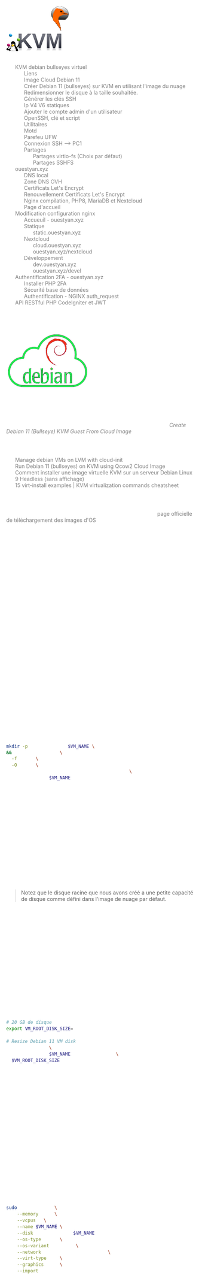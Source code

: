 +++
title = 'Qemu/KVM - Serveur ouestyan.xyz debian 11 virtuel avec image cloud Qcow2 sur archlinux'
date = 2022-05-06 00:00:00 +0100
categories = ['virtuel']
+++
![Qemu](Qemu_logo_blanc.png){:height=50} / ![KVM](kvm-logo.png){:height=50}  
*qemu kvm sont installés*  

  - [KVM debian bullseyes virtuel](#kvm-debian-bullseyes-virtuel)
    - [Liens](#liens)
    - [Image Cloud Debian 11](#image-cloud-debian-11)
    - [Créer Debian 11 (bullseyes) sur KVM en utilisant l'image du nuage](#créer-debian-11-bullseyes-sur-kvm-en-utilisant-limage-du-nuage)
    - [Redimensionner le disque à la taille souhaitée.](#redimensionner-le-disque-à-la-taille-souhaitée)
    - [Générer les clés SSH](#générer-les-clés-ssh)
    - [Ip V4 V6 statiques](#ip-v4-v6-statiques)
    - [Ajouter le compte admin d'un utilisateur](#ajouter-le-compte-admin-dun-utilisateur)
    - [OpenSSH, clé et script](#openssh-clé-et-script)
    - [Utilitaires](#utilitaires)
    - [Motd](#motd)
    - [Parefeu UFW](#parefeu-ufw)
    - [Connexion SSH --> PC1](#connexion-ssh----pc1)
    - [Partages](#partages)
      - [Partages virtio-fs (Choix par défaut)](#partages-virtio-fs-choix-par-défaut)
      - [Partages SSHFS](#partages-sshfs)
  - [ouestyan.xyz](#ouestyanxyz)
    - [DNS local](#dns-local)
    - [Zone DNS OVH](#zone-dns-ovh)
    - [Certificats Let's Encrypt](#certificats-lets-encrypt)
    - [Renouvellement Certificats Let's Encrypt](#renouvellement-certificats-lets-encrypt)
    - [Nginx compilation, PHP8, MariaDB et Nextcloud](#nginx-compilation-php8-mariadb-et-nextcloud)
    - [Page d'accueil](#page-daccueil)
  - [Modification configuration nginx](#modification-configuration-nginx)
    - [Accueuil - ouestyan.xyz](#accueuil---ouestyanxyz)
    - [Statique](#statique)
      - [static.ouestyan.xyz](#staticouestyanxyz)
    - [Nextcloud](#nextcloud)
      - [cloud.ouestyan.xyz](#cloudouestyanxyz)
      - [ouestyan.xyz/nextcloud](#ouestyanxyznextcloud)
    - [Développement](#développement)
      - [dev.ouestyan.xyz](#devouestyanxyz)
      - [ouestyan.xyz/devel](#ouestyanxyzdevel)
  - [Authentification 2FA - ouestyan.xyz](#authentification-2fa---ouestyanxyz)
    - [Installer PHP 2FA](#installer-php-2fa)
    - [Sécurité base de données](#sécurité-base-de-données)
    - [Authentification - NGINX auth_request](#authentification---nginx-auth_request)
  - [API RESTful PHP CodeIgniter et JWT](#api-restful-php-codeigniter-et-jwt)


## KVM debian bullseyes virtuel

![debian-cloud](debian-cloud.png){:width=150}  
*Si vous exploitez un nuage privé ou une plateforme de virtualisation fonctionnant avec KVM, comme OpenStack et oVirt. La manière la plus idéale de faire tourner une machine virtuelle Debian 11 est d'utiliser une image de nuage. Dans ce blog, nous vous montrons comment télécharger l'image officielle du nuage Debian 11 et créer une instance de machine virtuelle à partir de celle-ci sur l'hyperviseur KVM. Article original [Create Debian 11 (Bullseye) KVM Guest From Cloud Image](https://blog.programster.org/create-debian-11-kvm-guest-from-cloud-image)*

### Liens

* [Manage debian VMs on LVM with cloud-init](https://philpep.org/blog/debian-vm-on-lvm-with-cloud-init/)
* [Run Debian 11 (bullseyes) on KVM using Qcow2 Cloud Image](https://techviewleo.com/run-debian-bullseyes-on-kvm-using-qcow2-cloud-image/) 
* [Comment installer une image virtuelle KVM sur un serveur Debian Linux 9 Headless (sans affichage)](/posts/Comment-installer-une-image-virtuelle-KVM-sur-un-serveur-Debian-Linux-9-Headless-(sans-affichage)/)  
* [15 virt-install examples | KVM virtualization commands cheatsheet](https://www.golinuxcloud.com/virt-install-examples-kvm-virt-commands-linux/#11_virtinstall_graphics_with_VNC_Viewer)


### Image Cloud Debian 11

Toutes les images de Debian 11 Cloud sont disponibles sur la [page officielle de téléchargement des images d'OS](https://cloud.debian.org/images/cloud/). Dans ce guide, nous allons télécharger l'image nocloud qcow2 :

    mkdir -p ~/virtuel/KVM/ && cd ~/virtuel/KVM/
    wget https://cloud.debian.org/images/cloud/bullseye/latest/debian-11-nocloud-amd64.qcow2

Vous pouvez vérifier plus de détails sur le fichier en utilisant la commande file :

    file debian-11-nocloud-amd64.qcow2

*debian-11-nocloud-amd64.qcow2: QEMU QCOW2 Image (v3), 2147483648 bytes*

### Créer Debian 11 (bullseyes) sur KVM en utilisant l'image du nuage

Ensuite, nous créons une machine virtuelle Debian 11 (bullseyes) à partir de notre image du nuage.

Enregistrons quelques variables importantes :

*    USERNAME : Nom d'utilisateur Admin
*    PASSWORD : Mot de passe de l'utilisateur Admin
*    VM_NAME : Nom de la machine virtuelle

Enregistrez les variables comme indiqué, mais assurez-vous de définir les valeurs à votre convenance :

    export VM_NAME="debian-bullseyes"
    export USERNAME=""
    export PASSWORD=""

Une fois les variables exportées, nous créons l'image du disque racine de l'OS à partir de l'image du cloud téléchargée précédemment :

```bash
mkdir -p ~/virtuel/KVM/$VM_NAME \
&& qemu-img convert \
  -f qcow2 \
  -O qcow2 \
  ~/virtuel/KVM/debian-11-nocloud-amd64.qcow2 \
  ~/virtuel/KVM/$VM_NAME/root-disk.qcow2
```

Vérifiez la création du fichier si elle est réussie

    file  ~/virtuel/KVM/$VM_NAME/root-disk.qcow2

*/home/yann/virtuel/KVM/debian-bullseyes/root-disk.qcow2: QEMU QCOW2 Image (v3), 2147483648 bytes*

    sudo du -sh ~/virtuel/KVM/$VM_NAME/root-disk.qcow2

*912M	/home/yann/virtuel/KVM/debian-bullseyes/root-disk.qcow2*

Supprimer l'image cloud

    rm ~/virtuel/KVM/debian-11-nocloud-amd64.qcow2

### Redimensionner le disque à la taille souhaitée.

>Notez que le disque racine que nous avons créé a une petite capacité de disque comme défini dans l'image de nuage par défaut.

Confirmez la taille actuelle avec la commande qemu-img info :

    qemu-img  info ~/virtuel/KVM/$VM_NAME/root-disk.qcow2

```
image: /home/yann/virtuel/KVM/debian-bullseyes/root-disk.qcow2
file format: qcow2
virtual size: 2 GiB (2147483648 bytes)
disk size: 912 MiB
cluster_size: 65536
Format specific information:
    compat: 1.1
    compression type: zlib
    lazy refcounts: false
    refcount bits: 16
    corrupt: false
    extended l2: false
```

Redimensionnons à la taille souhaitée pour le disque racine.


```bash
# 20 GB de disque
export VM_ROOT_DISK_SIZE=20G

# Resize Debian 11 VM disk
qemu-img resize \
  ~/virtuel/KVM/$VM_NAME/root-disk.qcow2 \
  $VM_ROOT_DISK_SIZE
```

*Image resized.*

Confirmez la taille actuelle avec la commande qemu-img info :

    qemu-img  info ~/virtuel/KVM/$VM_NAME/root-disk.qcow2

```
image: /home/yann/virtuel/KVM/debian-bullseyes/root-disk.qcow2
file format: qcow2
virtual size: 20 GiB (21474836480 bytes)
disk size: 912 MiB
cluster_size: 65536
Format specific information:
    compat: 1.1
    compression type: zlib
    lazy refcounts: false
    refcount bits: 16
    corrupt: false
    extended l2: false
```

Créez une nouvelle machine virtuelle Debian 11 à l'aide de la commande `virt-install`.  
Nous utilisons le réseau en pont , remplacer `network=default` par `bridge=br0`


```bash
sudo virt-install \
    --memory 2048 \
    --vcpus 1 \
    --name $VM_NAME \
    --disk ~/virtuel/KVM/$VM_NAME/root-disk.qcow2,device=disk,bus=virtio,format=qcow2 \
    --os-type Linux \
    --os-variant debian11 \
    --network bridge=br0,model=virtio \
    --virt-type kvm \
    --graphics none \
    --import
```


A la fin de l'installation, on arrive sur le login : "root" sans mot de passe  

```
[...]
[  OK  ] Finished Update UTMP about System Runlevel Changes.

Debian GNU/Linux 11 debian ttyS0

debian login: 
```

### Ip V4 V6 statiques

Pour le nexthop IPV6 FreeBox

    ip a |grep "inet6 fe80"

*inet6 fe80::5054:ff:fecb:12ed/64 scope link*

Passage en ip statique 192.168.0.130 et 2a01:e34:eebf:5662::1 (nexthop `fe80::5054:ff:fecb:12ed`) 

    nano /etc/network/interfaces.d/staticv4v6

```
# The primary network interface
allow-hotplug enp1s0
#iface enp1s0 inet dhcp
iface enp1s0 inet static
 address 192.168.0.130
 netmask 255.255.255.0
 gateway 192.168.0.254
# This is an autoconfigured IPv6 interface
#iface enp1s0 inet6 auto
iface enp1s0 inet6 static
 address 2a01:e34:eebf:5662::1
 netmask 64
 post-up ip -6 route add default via fe80::8e97:eaff:fe39:66d6 dev enp1s0

```

Pour éviter l'erreur `ICMPv6: RA: ndisc_router_discovery failed to add default route`  
Correction, désactiver l’annonce des routes ([accept_ra](https://sysctl-explorer.net/net/ipv6/accept_ra/)) :

    nano /etc/sysctl.conf

```
# Uncomment the next line to enable packet forwarding for IPv6
#  Enabling this option disables Stateless Address Autoconfiguration
#  based on Router Advertisements for this host
net.ipv6.conf.all.forwarding=1

# Accept Router Advertisements
net.ipv6.conf.all.accept_ra=0

```

Activer `net.ipv6.conf.all.forwarding=1` et ajouter `net.ipv6.conf.all.accept_ra=0`   
Puis `sysctl -p` pour une validation immédiate  

reboot : `reboot`

Vérifier Adressage IP statique

    ip a

```
1: lo: <LOOPBACK,UP,LOWER_UP> mtu 65536 qdisc noqueue state UNKNOWN group default qlen 1000
    link/loopback 00:00:00:00:00:00 brd 00:00:00:00:00:00
    inet 127.0.0.1/8 scope host lo
       valid_lft forever preferred_lft forever
    inet6 ::1/128 scope host 
       valid_lft forever preferred_lft forever
2: enp1s0: <BROADCAST,MULTICAST,UP,LOWER_UP> mtu 1500 qdisc pfifo_fast state UP group default qlen 1000
    link/ether 52:54:00:cb:12:ed brd ff:ff:ff:ff:ff:ff
    inet 192.168.0.130/24 brd 192.168.0.255 scope global enp1s0
       valid_lft forever preferred_lft forever
    inet6 2a01:e34:eebf:5662::1/64 scope global 
       valid_lft forever preferred_lft forever
    inet6 fe80::5054:ff:fecb:12ed/64 scope link 
       valid_lft forever preferred_lft forever
```

### Générer les clés SSH

Par défaut openssh ne fonctionne pas : `sshd: no hostkeys available -- exiting.`  
Il faut regénérer les clés

    dpkg-reconfigure openssh-server

![](ssh-secure.png){:width=500}

Modifier le paramétrage sshd

```bash
# To disable tunneled clear text passwords, change to no here!
PasswordAuthentication yes
```

Relancer le service

    systemctl restart sshd

### Ajouter le compte admin d'un utilisateur

Après s'être connecté en tant qu'utilisateur root, créer le premier utilisateur admin en utilisant la commande adduser :

    adduser bullsadmin

```
Adding user `bullsadmin' ...
Adding new group `bullsadmin' (1000) ...
Adding new user `bullsadmin' (1000) with group `bullsadmin' ...
Creating home directory `/home/bullsadmin' ...
Copying files from `/etc/skel' ...
New password: 
Retype new password: 
passwd: password updated successfully
Changing the user information for bullsadmin
Enter the new value, or press ENTER for the default
	Full Name []: Bullseye admin
	Room Number []: 
	Work Phone []: 
	Home Phone []: 
	Other []: 
Is the information correct? [Y/n] 
```

Vérifiez l'identité de l'utilisateur et le groupe. Il est évident que l'utilisateur n'est pas dans le groupe privilégié sudo.

    id bullsadmin

`uid=1000(bullsadmin) gid=1000(bullsadmin) groups=1000(bullsadmin)`

Ajouter l'utilisateur créé au groupe sudo pour l'escalade des privilèges.

    usermod -aG sudo bullsadmin
    id bullsadmin

`uid=1000(bullsadmin) gid=1000(bullsadmin) groups=1000(bullsadmin),27(sudo)`

Vérifier si l'utilisateur peut se connecter et utiliser la commande sudo.

    su - bullsadmin

```bash
bullsadmin@bullseyes:~$ sudo su -
sudo: unable to resolve host bullseyes: Name or service not known

We trust you have received the usual lecture from the local System
Administrator. It usually boils down to these three things:

    #1) Respect the privacy of others.
    #2) Think before you type.
    #3) With great power comes great responsibility.

[sudo] password for bullsadmin: 
root@bullseyes:~# 
```

Ajout à sudoers

    echo "bullsadmin     ALL=(ALL) NOPASSWD: ALL" >> /etc/sudoers

Modifier Hostname

    hostnamectl set-hostname ouestyan
    hostnamectl

```
   Static hostname: ouestyan
         Icon name: computer-vm
           Chassis: vm
        Machine ID: fbc67e25a91b4e549dd2b91b986252ed
           Boot ID: 8691b7fe24554e10924eb14c6a1b2bc2
    Virtualization: kvm
  Operating System: Debian GNU/Linux 11 (bullseye)
            Kernel: Linux 5.10.0-14-amd64
      Architecture: x86-64
```

Ajout ip au fichier hosts

    nano /etc/hosts

```
127.0.0.1       localhost ouestyan
```

Date et heure GMT

    timedatectl

```
               Local time: Fri 2022-05-06 09:33:52 UTC
           Universal time: Fri 2022-05-06 09:33:52 UTC
                 RTC time: Fri 2022-05-06 09:33:53
                Time zone: Etc/UTC (UTC, +0000)
System clock synchronized: yes
              NTP service: active
          RTC in local TZ: no
```

Mise à jour et reboot

    apt update 

Dans le cas contraire au message **All packages are up to date.**

    apt upgrade -y

Connexion utilisateur

    ssh bullsadmin@192.168.0.130

### OpenSSH, clé et script

![OpenSSH](ssh_logo1.png){:width="70"}  
**connexion avec clé**  
<u>sur l'ordinateur de bureau</u>
Générer une paire de clé curve25519-sha256 (ECDH avec Curve25519 et SHA2) pour une liaison SSH avec le serveur.  

    ssh-keygen -t ed25519 -o -a 100 -f ~/.ssh/vm-bullseyes

Envoyer les clés publiques sur le serveur KVM   

    ssh-copy-id -i ~/.ssh/vm-bullseyes.pub bullsadmin@192.168.0.130

<u>sur le serveur KVM</u>
On se connecte  

    ssh bullsadmin@192.168.0.130

Modifier la configuration serveur SSH  

    sudo nano /etc/ssh/sshd_config

Modifier

```conf
Port = 55130
PasswordAuthentication no
```

Relancer le serveur

    sudo systemctl restart sshd

Test connexion

    ssh -p 55130 -i ~/.ssh/vm-bullseyes bullsadmin@192.168.0.130

### Utilitaires

Installer utilitaires  

    sudo apt install rsync curl tmux jq figlet git jpegoptim

### Motd

Effacer et créer motd

    sudo rm /etc/motd && sudo nano /etc/motd

```
 __     ____  __   _           _ _                            
 \ \   / |  \/  | | |__  _   _| | |___  ___ _   _  ___ ___    
  \ \ / /| |\/| | | '_ \| | | | | / __|/ _ | | | |/ _ / __|   
   \ V / | |  | | | |_) | |_| | | \__ |  __| |_| |  __\__ \   
    \_/  |_|  |_| |_.___ \__,_|_|_|___/\___|\__, |\___|___/   
   ___  _   _  ___ ___| |_ _   _  __ _ _ __ |___/ ___   _ ____
  / _ \| | | |/ _ / __| __| | | |/ _` | '_ \  \ \/ | | | |_  /
 | (_) | |_| |  __\__ | |_| |_| | (_| | | | |_ >  <| |_| |/ / 
  \___/ \__,_|\___|___/\__|\__, |\__,_|_| |_(_/_/\_\\__, /___|
                           |___/                    |___/     
```

Script ssh_rc_bash

>ATTENTION!!! Les scripts sur connexion peuvent poser des problèmes pour des appels externes autres que ssh

    wget https://static.xoyaz.xyz/files/ssh_rc_bash
    chmod +x ssh_rc_bash # rendre le bash exécutable
    ./ssh_rc_bash        # exécution

![](bullseyes002.png)

### Parefeu UFW

![ufw](ufw-logo.png){:width="50"} 

*UFW, ou pare - feu simple , est une interface pour gérer les règles de pare-feu dans Arch Linux, Debian ou Ubuntu. UFW est utilisé via la ligne de commande (bien qu'il dispose d'interfaces graphiques disponibles), et vise à rendre la configuration du pare-feu facile.*

Installation **Debian / Ubuntu**

    sudo apt-get install ufw

*Par défaut, les jeux de règles d'UFW sont vides, de sorte qu'il n'applique aucune règle de pare-feu, même lorsque le démon est en cours d'exécution.*   

Les règles 

    sudo ufw allow 55130/tcp  # port SSH
    sudo ufw allow http       # port 80
    sudo ufw allow https      # port 443
    sudo ufw allow DNS        # port 53

Activer le parefeu

    sudo ufw enable

```
Command may disrupt existing ssh connections. Proceed with operation (y|n)? y
Firewall is active and enabled on system startup
```

Status

     sudo ufw status verbose

```
Status: active
Logging: on (low)
Default: deny (incoming), allow (outgoing), deny (routed)
New profiles: skip

To                         Action      From
--                         ------      ----
55130/tcp                  ALLOW IN    Anywhere                  
80/tcp                     ALLOW IN    Anywhere                  
443                        ALLOW IN    Anywhere                  
53 (DNS)                   ALLOW IN    Anywhere                  
55130/tcp (v6)             ALLOW IN    Anywhere (v6)             
80/tcp (v6)                ALLOW IN    Anywhere (v6)             
443 (v6)                   ALLOW IN    Anywhere (v6)             
53 (DNS (v6))              ALLOW IN    Anywhere (v6)             
```

### Connexion SSH --> PC1

Générer une paire de clé curve25519-sha256 (ECDH avec Curve25519 et SHA2)

    ssh-keygen -t ed25519 -o -a 100 -f ~/.ssh/Ouestyan2PC1

Ajouter la clé publique au fichier `authorized_keys` de PC1

Test connexion

    ssh -p 55042 -i ~/.ssh/Ouestyan2PC1 yann@192.168.0.42

### Partages 

#### Partages virtio-fs (Choix par défaut)

* [Sharing files with Virtiofs](https://libvirt.org/kbase/virtiofs/)  

virtio-fs est conçu pour offrir une sémantique de système de fichiers local et des performances.   
virtio-fs profite de la co-localisation de la machine virtuelle avec l'hyperviseur pour éviter les surcharges associées aux systèmes de fichiers réseau.   
virtio-fs utilise FUSE comme base. Contrairement à FUSE traditionnel où le démon du système de fichiers s'exécute dans l'espace utilisateur, le démon de virtio-fs s'exécute sur l'hôte.   
Un périphérique VIRTIO transporte les messages FUSE et fournit des extensions pour des fonctionnalités avancées non disponibles dans FUSE traditionnel.

**Partage d'un répertoire hôte avec un invité**

Ajoutez les éléments XML de domaine suivants pour partager le répertoire hôte /path avec l'invité

```xml
<domain>
  ...
  <memoryBacking>
    <source type='memfd'/>
    <access mode='shared'/>
  </memoryBacking>
  ...
  <devices>
    ...
    <filesystem type='mount' accessmode='passthrough'>
      <driver type='virtiofs'/>
      <source dir='/srv/media'/>
      <target dir='media_tag'/>
    </filesystem>
    ...
  </devices>
</domain>
```

N'oubliez pas les éléments `<memoryBacking>`. Ils sont nécessaires pour la connexion **vhost-user** avec le démon **virtiofsd**.

Notez que malgré son nom, le `target dir` est une chaîne arbitraire appelée `media_tag` qui est utilisée à l'intérieur de l'invité pour identifier le système de fichiers partagé à monter. Il n'est pas nécessaire qu'elle corresponde au point de montage souhaité dans l'invité.
{: .prompt-info }

répertoire dans lequel va être monté le système de fichiers :

    mkdir -p $HOME/media

Démarrez l'invité et montez le système de fichiers

    sudo mount -t virtiofs media_tag /home/bullsadmin/media

Pour un montage permanent, modifier `/etc/fstab`

    media_tag /home/bullsadmin/media virtiofs rw,_netdev 0 0

Rechargement

    sudo mount -a

Note : ceci nécessite le support de virtiofs dans le noyau de l'invité (Linux v5.4 ou plus).
{: .prompt-warning }

#### Partage SSHFS (NON UTILISE)

installer application sshfs

    sudo apt install sshfs

Monter un répertoire distant 

    sshfs -oIdentityFile=~/.ssh/Virt2PC1 yann@192.168.0.42:/srv/media $HOME/media -C -p 55042

Démontage

    fusermount -u /home/bullsadmin/media/

Modifier  `/etc/fstab`  

```
yann@192.168.0.42:/srv/media /home/bullsadmin/media  fuse.sshfs x-systemd.automount,_netdev,user,idmap=user,transform_symlinks,identityfile=/home/bullsadmin/.ssh/Virt2PC1,allow_other,reconnect,port=55042 0 0
```

Activer le point de montage

    sudo mount -a

Vérifier

    ls media/

```
BiblioCalibre     archives   dplus            lxcdeb   qms
CalibreTechnique  borgmount  gitea            music    statique
Notes             devel      gitea-hors-site  osm-new  temp
_h5ai             diceware   gitlab           partage  yanspm-md-hors-blog
```

## ouestyan.xyz

### DNS local

Sur le poste qui héberge le site virtuel, modifier `/etc/hosts`

    192.168.0.130   ouestyan ouestyan.xyz cloud.ouestyan.xyz static.ouestyan.xyz dev.ouestyan.xyz

### Zone DNS OVH 

![dns](dns-logo.png){:width="30"}  
*Zone DNS accessible UNIQUEMENT en IPV6*  


```dns
$TTL 3600
@	IN SOA dns106.ovh.net. tech.ovh.net. (2021122201 86400 3600 3600000 60)
                         IN NS     dns106.ovh.net.
                         IN NS     ns106.ovh.net.
                         IN MX     10 ouestyan.xyz.
                         IN AAAA   2a01:e34:eebf:5662::1
                         IN CAA    128 issue "letsencrypt.org"
                         IN TXT    "v=spf1 a mx -all"
*                        IN AAAA   2a01:e34:eebf:5662::1
_dmarc                   IN TXT    "v=DMARC1; p=none"
_xmpp-client._tcp        IN SRV    0 5 5222 ouestyan.xyz.
_xmpp-server._tcp        IN SRV    0 5 5269 ouestyan.xyz.
mail._domainkey          IN TXT    ( "v=DKIM1; h=sha256; k=rsa; p=MIGfMA0GCSqGSIb3DQEBAQUAA4GNADCBiQKBgQDqu/DKk4rJVEbIrtgxrPspyh5PSAU2v/xjqVeosTf30dEiOxrH9FyOQuD2EYPhn5yVOdyvFDKNk9kguyv5td2fVo9RiujmpZMjFESxkhG0rxcDlkx4QkPy6FrNhTwrp8ISyxwnAytTTDLVy0bOVn+JJkU4GorsLs81YAuhQXrntQIDAQAB" )
muc                      IN CNAME  ouestyan.xyz.
pubsub                   IN CNAME  ouestyan.xyz.
vjud                     IN CNAME  ouestyan.xyz.
xmpp-upload              IN CNAME  ouestyan.xyz.
```

### Certificats Let's Encrypt

![letsencrypt](letsencrypt-logo1.png){:width="80"}

Installation gestionnaire des certificats Let's Encrypt

```bash
cd ~
#sudo apt install socat # installé par défaut sur image cloud debian 11
git clone https://github.com/acmesh-official/acme.sh.git
cd acme.sh
./acme.sh --install 
```

Se reconnecter utilisateur  

Les clés OVH API   

    export OVH_AK="xxxxxxxxxxxxxxxxxx"
    export OVH_AS="yyyyyyyyyyyyyyyyyyyyyyyyyyyy"

Génération des certificats  

    acme.sh --dns dns_ovh --server letsencrypt --issue --keylength ec-384 -d 'ouestyan.xyz' -d '*.ouestyan.xyz'

Résultat de l'installation

```
[Fri May  6 11:26:14 UTC 2022] Your cert is in: /home/bullsadmin/.acme.sh/ouestyan.xyz_ecc/ouestyan.xyz.cer
[Fri May  6 11:26:14 UTC 2022] Your cert key is in: /home/bullsadmin/.acme.sh/ouestyan.xyz_ecc/ouestyan.xyz.key
[Fri May  6 11:26:14 UTC 2022] The intermediate CA cert is in: /home/bullsadmin/.acme.sh/ouestyan.xyz_ecc/ca.cer
[Fri May  6 11:26:14 UTC 2022] And the full chain certs is there: /home/bullsadmin/.acme.sh/ouestyan.xyz_ecc/fullchain.cer
```

Installation des certificats

```
sudo mkdir -p /etc/ssl/private/
sudo chown $USER -R /etc/ssl/private/
acme.sh --ecc --install-cert -d 'ouestyan.xyz' -d '*.ouestyan.xyz' --key-file /etc/ssl/private/ouestyan.xyz-key.pem --fullchain-file /etc/ssl/private/ouestyan.xyz-fullchain.pem  --reloadcmd 'sudo systemctl reload nginx.service'
```

Résultat

```
[Fri May  6 11:27:17 UTC 2022] Installing key to: /etc/ssl/private/ouestyan.xyz-key.pem
[Fri May  6 11:27:17 UTC 2022] Installing full chain to: /etc/ssl/private/ouestyan.xyz-fullchain.pem
```

Supprimer ` --reloadcmd 'sudo systemctl reload nginx.service'` à la ligne précédente si Nginx n'est pas installé
{: .prompt-warning }

Editer le crontab, supprimer la ligen existante et ajouter ce qui suit

    crontab -e

Nginx installé

```bash
56 0 * * * "/home/bullsadmin/.acme.sh"/acme.sh --cron --home "/home/bullsadmin/.acme.sh" --renew-hook "/home/bullsadmin/.acme.sh/acme.sh --ecc --install-cert -d 'ouestyan.xyz' -d '*.ouestyan.xyz' --key-file /etc/ssl/private/ouestyan.xyz-key.pem --fullchain-file /etc/ssl/private/ouestyan.xyz-fullchain.pem  --reloadcmd 'sudo systemctl reload nginx.service'" > /dev/null
```

Nginx non installé

```bash
56 0 * * * "/home/bullsadmin/.acme.sh"/acme.sh --cron --home "/home/bullsadmin/.acme.sh" --renew-hook "/home/bullsadmin/.acme.sh/acme.sh --ecc --install-cert -d 'ouestyan.xyz' -d '*.ouestyan.xyz' --key-file /etc/ssl/private/ouestyan.xyz-key.pem --fullchain-file /etc/ssl/private/ouestyan.xyz-fullchain.pem" > /dev/null
```

### Renouvellement Certificats Let's Encrypt

Le serveur **debian bullseyes** n'est pas sous tension 24h/24h. Le renouvellement des certificats doit être testé au démarrage du serveur et une fois par jour. Pour cela on utulise un ervice et un timer systemd utilisateur.
{: .prompt-warning }

Le fonctionnement de systemd impose cependant d’avoir deux fichiers : *service*, qui contient la définition du programme et *timer*, qui dit “quand” le lancer et ils doivent porter le même nom 

Créer le dossier systemd utilisateur

    mkdir -p ~/.config/systemd/user

Si vous gérez déjà vos services via systemd, vous avez déjà utilisé des “unit” systemd de type “service”.  
Ces “unit” permettent de définir un process et son mode d’éxécution.  
Pour implémenter un “timer” sous systemd, il va nous falloir un fichier “service”.  

Pour notre tâche à planifier, nous allons avoir au final 3 fichiers :

* Le fichier “service” qui va dire quel script exécuter
* Le fichier “timer” qui va indiquer quand il doit être exécuté.
* Le script à exécuter

>A noter que par convention, les fichiers service et timer doivent avoir le même nom

Nous devons exécuter ,une fois par jour , un script de renouvellement certificat /home/bullsadmin/renouvcertif sur un ordinateur qui n’est pas sous tension 24/24h.

Créer le fichier service `~/.config/systemd/user/renouvcertif.service`, une base simple

```ini
[Unit]
Description=renouvellement certificat

[Service]
Type=simple
ExecStart=/bin/bash /home/bullsadmin/renouvcertif.sh
StandardError=journal
Type=oneshot
```

Je fournis une description à mon service, indique que c’est un process de type simple, le chemin vers mon script et je rajoute que le flux d’erreur est envoyé dans le journal.Il ne faut pas de section [Install] car le script va être piloté par le fichier timer.
La ligne Type=oneshot est importante, c’est elle qui dit à systemd de ne pas relancer le service en boucle.

Créer le fichier “timer” `~/.config/systemd/user/renouvcertif.timer`

```ini
[Unit]
Description=renouvellement certificat

[Timer]
OnBootSec=15min
OnUnitActiveSec=1d

Unit=renouvcertif.service

[Install]
WantedBy=timers.target
```

>Ceci exécute le fichier .service correspondant 15 minutes après le démarrage et ensuite tous les jours pendant que le système est actif.

Créer le script `~/renouvcertif.sh`

```bash
#!/bin/bash
flag="/var/tmp/$(basename -- $0).flag"

if [ -e "$flag" ] ;then
  if [ "$(date +%F)" == "$(date +%F -r $flag)" ]; then
   # script déjà exécuté 1 fois aujourd'hui, on sort
   echo "script déjà exécuté ce jour, présence du flag $flag"
   exit 1
  fi
fi
echo "Exécution du script"
touch "$flag"

echo "Exécution de la commande de renouvellement"
"/home/bullsadmin/.acme.sh"/acme.sh --cron --home "/home/bullsadmin/.acme.sh" --renew-hook "/home/bullsadmin/.acme.sh/acme.sh --ecc --install-cert -d 'ouestyan.xyz' -d '*.ouestyan.xyz' --key-file /etc/ssl/private/ouestyan.xyz-key.pem --fullchain-file /etc/ssl/private/ouestyan.xyz-fullchain.pem  --reloadcmd 'sudo systemctl reload nginx.service'"
echo "Fin renouvellement certificat"

exit 0
```

Le rendre exécutable

    chmod +x renouvcertif.sh

Activation et démarrage du timer

Il est possible de tester le service avec un simple `systemctl --user start renouvcertif.service`, de regarder les logs avec `journalctl --user -u renouvcertif.service`.

Ensuite, pour qu’il soit actif, il faut prévenir systemd

    systemctl --user enable renouvcertif.timer
    systemctl --user start renouvcertif.timer

Gestion et suivi d’un timer

Pour voir la liste des “timers” actifs et la date de leur dernière et prochaine exécution

    systemctl --user list-timers

```
NEXT                        LEFT     LAST                        PASSED UNIT               ACTIVATES
Sat 2022-05-07 11:31:41 UTC 23h left Fri 2022-05-06 11:31:41 UTC 8s ago renouvcertif.timer renouvcert>

1 timers listed.
Pass --all to see loaded but inactive timers, too.
```

### Nginx compilation, PHP8, MariaDB et Nextcloud

[Nginx compilation, PHP8, MariaDB et Nextcloud (cloud.ouestyan.xyz)](/posts/Nginx-Compile_PHP8_MariaDB_Nextcloud/)

Nginx

```
Versions Nginx OpenSSL
nginx version: nginx/1.20.2
OpenSSL 1.1.1n  15 Mar 2022
```

PHP

```
PHP 8.0.18 (cli) (built: Apr 21 2022 10:49:51) ( NTS )
Copyright (c) The PHP Group
Zend Engine v4.0.18, Copyright (c) Zend Technologies
    with Zend OPcache v8.0.18, Copyright (c), by Zend Technologies
```

MariaDB

```
mysql  Ver 15.1 Distrib 10.5.15-MariaDB, for debian-linux-gnu (x86_64) using  EditLine wrapper
```

**ouestyan.xyz.conf**

Créer le fichier `/etc/nginx/conf.d/ouestyan.xyz.conf` 

```nginx
server {
    listen 80;
    listen [::]:80;
    server_name ouestyan.xyz;
    return 301 https://$host$request_uri;
}
server {
    listen 443 ssl http2;
    listen [::]:443 ssl http2;
    server_name ouestyan.xyz;
    ssl_certificate /etc/ssl/private/ouestyan.xyz-fullchain.pem;
    ssl_certificate_key /etc/ssl/private/ouestyan.xyz-key.pem;

    root /var/www/default-www;
    index index/ index.php;

    # TLS 1.3 only
    ssl_protocols TLSv1.3;
    ssl_prefer_server_ciphers off;
 
    # HSTS (ngx_http_headers_module is required) (63072000 seconds)
    add_header Strict-Transport-Security "max-age=63072000" always;
 
    # OCSP stapling
    ssl_stapling on;
    ssl_stapling_verify on;
 
    # verify chain of trust of OCSP response using Root CA and Intermediate certs
    ssl_trusted_certificate /etc/ssl/private/ouestyan.xyz-fullchain.pem;

    # fichiers de configuration
    include /etc/nginx/conf.d/ouestyan.xyz.d/*.conf;

    location ~ \.php$ {
        fastcgi_split_path_info ^(.+?\.php)(/.*)$;
        fastcgi_pass unix:/run/php/php8.0-fpm.sock;
        fastcgi_index index.php;
        include fastcgi_params;
        fastcgi_param REMOTE_USER $remote_user;
        fastcgi_param PATH_INFO $fastcgi_path_info;
        fastcgi_param SCRIPT_FILENAME $request_filename;
    }
 
    # replace with the IP address of your resolver
    resolver 1.1.1.1;

}
```

Créer le sous-dossier

    sudo mkdir -p /etc/nginx/conf.d/ouestyan.xyz.d/

Vérifier

    sudo nginx -t

```
nginx: the configuration file /etc/nginx/nginx.conf syntax is ok
nginx: configuration file /etc/nginx/nginx.conf test is successful
```

Recharger nginx

    sudo systemctl reload nginx

Pour tester le php

    echo "<?php phpinfo(); ?>" | sudo tee /var/www/default-www/info.php

https://ouestyan.xyz/info.php

### Page d'accueil 

Déposer une image dans le dossier `/var/www/default-www` 

	sudo cp ~/media/dplus/images/Fonds/coucher-de-soleil-sur-le-lac_1920x1080-1.jpg /var/www/default-www/wallpaper.jpg
 
Créer un fichier `/var/www/default-www/index/`  

``/
<!DOCTYPE/>
/>
<head>
 <meta charset="UTF-8"> 
 <title>ouestyan.xyz</title>
<style type="text/css" media="screen" >
html { 
  margin:0;
  padding:0;
  background: url(wallpaper.jpg) no-repeat center fixed; 
  -webkit-background-size: cover; /* pour anciens Chrome et Safari */
  background-size: cover; /* version standardisée */
}
body { color: white; }
a:link {
  color: grey;
  background-color: transparent;
  text-decoration: none;
}

a {
  text-decoration: underline;
  background-color: transparent;
  color: #a00;
}
a:visited {
  color: #844;
}
a:hover, a:focus, a:active {
  text-decoration: none;
  color: white;
  background: #800;
}


</style>

</head>
<body>

<h1>Serveur ouestyan.xyz</h1>


</body>
</>
```

Lien <https://ouestyan.xyz>   
![](ouestyan.png){:width="500"}

**static.ouestyan.xyz.conf**

Créer le fichier `/etc/nginx/conf.d/static.ouestyan.xyz.conf` 

```nginx
server {
    listen 80;
    listen [::]:80;
    server_name static.ouestyan.xyz;
    return 301 https://$host$request_uri;
}
server {
    listen 443 ssl http2;
    listen [::]:443 ssl http2;
    server_name static.ouestyan.xyz;
    ssl_certificate /etc/ssl/private/ouestyan.xyz-fullchain.pem;
    ssl_certificate_key /etc/ssl/private/ouestyan.xyz-key.pem;

    root /home/bullsadmin/media/lxcdeb/_site;
    index index/;

    # TLS 1.3 only
    ssl_protocols TLSv1.3;
    ssl_prefer_server_ciphers off;
 
    # HSTS (ngx_http_headers_module is required) (63072000 seconds)
    add_header Strict-Transport-Security "max-age=63072000" always;
 
    # OCSP stapling
    ssl_stapling on;
    ssl_stapling_verify on;
 
    # verify chain of trust of OCSP response using Root CA and Intermediate certs
    ssl_trusted_certificate /etc/ssl/private/ouestyan.xyz-fullchain.pem;

    # fichiers de configuration
    include /etc/nginx/conf.d/ouestyan.xyz.d/*.conf;

    location ~ \.php$ {
        fastcgi_split_path_info ^(.+?\.php)(/.*)$;
        fastcgi_pass unix:/run/php/php8.0-fpm.sock;
        fastcgi_index index.php;
        include fastcgi_params;
        fastcgi_param REMOTE_USER $remote_user;
        fastcgi_param PATH_INFO $fastcgi_path_info;
        fastcgi_param SCRIPT_FILENAME $request_filename;
    }
 
    # replace with the IP address of your resolver
    resolver 1.1.1.1;

}
```

Vérifier

    sudo nginx -t

```
nginx: the configuration file /etc/nginx/nginx.conf syntax is ok
nginx: configuration file /etc/nginx/nginx.conf test is successful
```

Recharger nginx

    sudo systemctl reload nginx

Lien <https://static.ouestyan.xyz>   
![](static_ouestyan.png){:width="500"}

## Modification configuration nginx

On va regrouper TLS/SSL, HSTS et OCSP dans le fichier de configuration global `/etc/nginx/tls-hsts-ocsp.conf`

```nginx
    # Certificats Let's Encrypt 
    ssl_certificate /etc/ssl/private/ouestyan.xyz-fullchain.pem;
    ssl_certificate_key /etc/ssl/private/ouestyan.xyz-key.pem;

    # TLS 1.3 only
    ssl_protocols TLSv1.3;
    ssl_prefer_server_ciphers off;
 
    # HSTS (ngx_http_headers_module is required) (63072000 seconds)
    add_header Strict-Transport-Security "max-age=63072000" always;
 
    # OCSP stapling
    ssl_stapling on;
    ssl_stapling_verify on;
 
    # verify chain of trust of OCSP response using Root CA and Intermediate certs
    ssl_trusted_certificate /etc/ssl/private/ouestyan.xyz-fullchain.pem;

    # replace with the IP address of your resolver
    resolver 1.1.1.1;
```

Modifier les fichiers de configuration existants **ouestyan.xyz.conf**, **static.ouestyan.xyz.conf** et **cloud.ouestyan.xyz.conf**

**supprimer** les lignes suivantes

```nginx
    ssl_certificate /etc/ssl/private/ouestyan.xyz-fullchain.pem;
    ssl_certificate_key /etc/ssl/private/ouestyan.xyz-key.pem;

    # TLS 1.3 only
    ssl_protocols TLSv1.3;
    ssl_prefer_server_ciphers off;

    # HSTS (ngx_http_headers_module is required) (63072000 seconds)
    add_header Strict-Transport-Security "max-age=63072000" always;

    # OCSP stapling
    ssl_stapling on;
    ssl_stapling_verify on;

    # verify chain of trust of OCSP response using Root CA and Intermediate certs
    ssl_trusted_certificate /etc/ssl/private/ouestyan.xyz-fullchain.pem;

    # replace with the IP address of your resolver
    resolver 1.1.1.1;

```

puis **ajouter** `include /etc/nginx/tls-hsts-ocsp.conf;` la ligne avant `# fichiers de configuration` ou `# Virtual Host Configs`  

```nginx
    # Certificats Let's Encrypt 
    # TLS 1.3 only
    # HSTS (ngx_http_headers_module is required) (63072000 seconds)
    # OCSP stapling
    # replace with the IP address of your resolver
    include /etc/nginx/tls-hsts-ocsp.conf;
```

Sauvegarder et vérifier par `sudo nginx -t`

Après la modifications des fichiers de configuration, recharger nginx

    sudo systemctl reload nginx

### Accueuil - ouestyan.xyz

Configuration `/etc/nginx/conf.d/ouestyan.xyz.conf`

```nginx
server {
    listen 80;
    listen [::]:80;
    server_name ouestyan.xyz;
    return 301 https://$host$request_uri;
}
server {
    listen 443 ssl http2;
    listen [::]:443 ssl http2;
    server_name ouestyan.xyz;

    root /var/www/default-www;
    index index/ index.php;

    # Certificats Let's Encrypt 
    # TLS 1.3 only
    # HSTS (ngx_http_headers_module is required) (63072000 seconds)
    # OCSP stapling
    # replace with the IP address of your resolver
    include /etc/nginx/tls-hsts-ocsp.conf;

    # fichiers de configuration
    include /etc/nginx/conf.d/ouestyan.xyz.d/*.conf;

    location ~ \.php$ {
        fastcgi_split_path_info ^(.+?\.php)(/.*)$;
        fastcgi_pass unix:/run/php/php8.0-fpm.sock;
        fastcgi_index index.php;
        include fastcgi_params;
        fastcgi_param REMOTE_USER $remote_user;
        fastcgi_param PATH_INFO $fastcgi_path_info;
        fastcgi_param SCRIPT_FILENAME $request_filename;
    }
 

}
```

### Statique

#### static.ouestyan.xyz

Configuration `/etc/nginx/conf.d/static.ouestyan.xyz.conf`

```nginx
server {
    listen 80;
    listen [::]:80;
    server_name static.ouestyan.xyz;
    return 301 https://$host$request_uri;
}
server {
    listen 443 ssl http2;
    listen [::]:443 ssl http2;
    server_name static.ouestyan.xyz;

    root /home/bullsadmin/media/lxcdeb/_site;
    index index/;

    # Certificats Let's Encrypt 
    # TLS 1.3 only
    # HSTS (ngx_http_headers_module is required) (63072000 seconds)
    # OCSP stapling
    # replace with the IP address of your resolver
    include /etc/nginx/tls-hsts-ocsp.conf;

    # fichiers de configuration
    include /etc/nginx/conf.d/ouestyan.xyz.d/*.conf;

    location ~ \.php$ {
        fastcgi_split_path_info ^(.+?\.php)(/.*)$;
        fastcgi_pass unix:/run/php/php8.0-fpm.sock;
        fastcgi_index index.php;
        include fastcgi_params;
        fastcgi_param REMOTE_USER $remote_user;
        fastcgi_param PATH_INFO $fastcgi_path_info;
        fastcgi_param SCRIPT_FILENAME $request_filename;
    }
 
}
```


### Nextcloud

#### cloud.ouestyan.xyz

[Nextcloud - cloud.ouestyan.xyz](https://static.ouestyan.xyz/2021/12/24/Nginx-Compile_PHP8_MariaDB_Nextcloud/)

Configuration `/etc/nginx/conf.d/cloud.ouestyan.xyz.conf`

```nginx
upstream php-handler {
    server unix:/var/run/php/nextcloud.sock;
}

server {
    listen 80;
    listen [::]:80;
    server_name cloud.ouestyan.xyz;
    # enforce https
    return 301 https://$server_name:443$request_uri;
}

server {
    listen 443 ssl http2;
    listen [::]:443 ssl http2;
    server_name cloud.ouestyan.xyz;

    # Certificats Let's Encrypt 
    # TLS 1.3 only
    # HSTS (ngx_http_headers_module is required) (63072000 seconds)
    # OCSP stapling
    # replace with the IP address of your resolver
    include /etc/nginx/tls-hsts-ocsp.conf;

    # Virtual Host Configs
    include /etc/nginx/conf.d/ouestyan.xyz.d/*.conf;

    # Add headers to serve security related headers
    # Before enabling Strict-Transport-Security headers please read into this
    # topic first.
    #add_header Strict-Transport-Security "max-age=15768000; includeSubDomains; preload;" always;
    #
    # WARNING: Only add the preload option once you read about
    # the consequences in https://hstspreload.org/. This option
    # will add the domain to a hardcoded list that is shipped
    # in all major browsers and getting removed from this list
    # could take several months.
    add_header Referrer-Policy "no-referrer" always;
    add_header X-Content-Type-Options "nosniff" always;
    add_header X-Download-Options "noopen" always;
    add_header X-Frame-Options "SAMEORIGIN" always;
    add_header X-Permitted-Cross-Domain-Policies "none" always;
    add_header X-Robots-Tag "none" always;
    add_header X-XSS-Protection "1; mode=block" always;

    # Remove X-Powered-By, which is an information leak
    fastcgi_hide_header X-Powered-By;

    # Path to the root of your installation
    root /var/www/nextcloud;

    location = /robots.txt {
        allow all;
        log_not_found off;
        access_log off;
    }

    # The following 2 rules are only needed for the user_webfinger app.
    # Uncomment it if you're planning to use this app.
    #rewrite ^/.well-known/host-meta /public.php?service=host-meta last;
    #rewrite ^/.well-known/host-meta.json /public.php?service=host-meta-json last;

    # The following rule is only needed for the Social app.
    # Uncomment it if you're planning to use this app.
    #rewrite ^/.well-known/webfinger /public.php?service=webfinger last;

    location = /.well-known/carddav {
      return 301 $scheme://$host:$server_port/remote.php/dav;
    }
    location = /.well-known/caldav {
      return 301 $scheme://$host:$server_port/remote.php/dav;
    }

    # Anything else is dynamically handled by Nextcloud
    location ^~ /.well-known            { return 301 /index.php$uri; }

    # set max upload size
    client_max_body_size 512M;
    fastcgi_buffers 64 4K;

    # Enable gzip but do not remove ETag headers
    gzip on;
    gzip_vary on;
    gzip_comp_level 4;
    gzip_min_length 256;
    gzip_proxied expired no-cache no-store private no_last_modified no_etag auth;
    gzip_types application/atom+xml application/javascript application/json application/ld+json application/manifest+json application/rss+xml application/vnd.geo+json application/vnd.ms-fontobject application/x-font-ttf application/x-web-app-manifest+json application//+xml application/xml font/opentype image/bmp image/svg+xml image/x-icon text/cache-manifest text/css text/plain text/vcard text/vnd.rim.location.xloc text/vtt text/x-component text/x-cross-domain-policy;

    # Uncomment if your server is build with the ngx_pagespeed module
    # This module is currently not supported.
    #pagespeed off;

    location / {
        rewrite ^ /index.php;
    }

    location ~ ^\/(?:build|tests|config|lib|3rdparty|templates|data)\/ {
        deny all;
    }
    location ~ ^\/(?:\.|autotest|occ|issue|indie|db_|console) {
        deny all;
    }

    location ~ ^\/(?:index|remote|public|cron|core\/ajax\/update|status|ocs\/v[12]|updater\/.+|oc[ms]-provider\/.+|.+\/richdocumentscode\/proxy)\.php(?:$|\/) {
        fastcgi_split_path_info ^(.+?\.php)(\/.*|)$;
        set $path_info $fastcgi_path_info;
        try_files $fastcgi_script_name =404;
        include fastcgi_params;
        fastcgi_param SCRIPT_FILENAME $document_root$fastcgi_script_name;
        fastcgi_param PATH_INFO $path_info;
        fastcgi_param HTTPS on;
        # Avoid sending the security headers twice
        fastcgi_param modHeadersAvailable true;
        # Enable pretty urls
        fastcgi_param front_controller_active true;
        fastcgi_pass php-handler;
        fastcgi_intercept_errors on;
        fastcgi_request_buffering off;
    }

    location ~ ^\/(?:updater|oc[ms]-provider)(?:$|\/) {
        try_files $uri/ =404;
        index index.php;
    }

    # Adding the cache control header for js, css and map files
    # Make sure it is BELOW the PHP block
    location ~ \.(?:css|js|woff2?|svg|gif|map)$ {
        try_files $uri /index.php$request_uri;
        add_header Cache-Control "public, max-age=15778463";
        # Add headers to serve security related headers (It is intended to
        # have those duplicated to the ones above)
        # Before enabling Strict-Transport-Security headers please read into
        # this topic first.
        #add_header Strict-Transport-Security "max-age=15768000; includeSubDomains; preload;" always;
        #
        # WARNING: Only add the preload option once you read about
        # the consequences in https://hstspreload.org/. This option
        # will add the domain to a hardcoded list that is shipped
        # in all major browsers and getting removed from this list
        # could take several months.
        add_header Referrer-Policy "no-referrer" always;
        add_header X-Content-Type-Options "nosniff" always;
        add_header X-Download-Options "noopen" always;
        add_header X-Frame-Options "SAMEORIGIN" always;
        add_header X-Permitted-Cross-Domain-Policies "none" always;
        add_header X-Robots-Tag "none" always;
        add_header X-XSS-Protection "1; mode=block" always;

        # Optional: Don't log access to assets
        access_log off;
    }

    location ~ \.(?:png/|ttf|ico|jpg|jpeg|bcmap|mp4|webm)$ {
        try_files $uri /index.php$request_uri;
        # Optional: Don't log access to other assets
        access_log off;
    }
}
```

#### ouestyan.xyz/nextcloud

Fichier de configuration `/etc/nginx/conf.d/ouestyan.xyz.d/nextcloud.conf`

```nginx
location ^~ /.well-known {
  # The following 6 rules are borrowed from `.htaccess`

  # The following 2 rules are only needed for the user_webfinger app.
  # Uncomment it if you're planning to use this app.
  #rewrite ^/\.well-known/host-meta\.json  /nextcloud/public.php?service=host-meta-json  last;
  #rewrite ^/\.well-known/host-meta        /nextcloud/public.php?service=host-meta       last;

  location = /.well-known/carddav     { return 301 /nextcloud/remote.php/dav/; }
  location = /.well-known/caldav      { return 301 /nextcloud/remote.php/dav/; }
 
  location = /.well-known/webfinger     { return 301 /nextcloud/index.php$uri; }
  location = /.well-known/nodeinfo      { return 301 /nextcloud/index.php$uri; }

  try_files $uri $uri/ =404;
}

 rewrite ^/nextcloud$ /nextcloud/ permanent;
location ^~ /nextcloud/ {

  # Path to source
  alias /var/www/nextcloud/;


  # Set max upload size
  client_max_body_size 10G;
  fastcgi_buffers 64 4K;

  # Enable gzip but do not remove ETag headers
  gzip on;
  gzip_vary on;
  gzip_comp_level 4;
  gzip_min_length 256;
  gzip_proxied expired no-cache no-store private no_last_modified no_etag auth;
  gzip_types application/atom+xml application/javascript application/json application/ld+json application/manifest+json application/rss+xml application/vnd.geo+json application/vnd.ms-fontobject application/x-font-ttf application/x-web-app-manifest+json application//+xml application/xml font/opentype image/bmp image/svg+xml image/x-icon text/cache-manifest text/css text/plain text/vcard text/vnd.rim.location.xloc text/vtt text/x-component text/x-cross-domain-policy;

  # Pagespeed is not supported by Nextcloud, so if your server is built
  # with the `ngx_pagespeed` module, uncomment this line to disable it.
  #pagespeed off;
        # HTTP response headers borrowed from Nextcloud `.htaccess`
        add_header Referrer-Policy                      "no-referrer"   always;
        add_header X-Content-Type-Options               "nosniff"       always;
        add_header X-Download-Options                   "noopen"        always;
        add_header X-Frame-Options                      "SAMEORIGIN"    always;
        add_header X-Permitted-Cross-Domain-Policies    "none"          always;
        add_header X-Robots-Tag                         "none"          always;
        add_header X-XSS-Protection                     "1; mode=block" always;

  # Remove X-Powered-By, which is an information leak
  fastcgi_hide_header X-Powered-By;

  # Specify how to handle directories -- specifying `/nextcloud/index.php$request_uri`
  # here as the fallback means that Nginx always exhibits the desired behaviour
  # when a client requests a path that corresponds to a directory that exists
  # on the server. In particular, if that directory contains an index.php file,
  # that file is correctly served; if it doesn't, then the request is passed to
  # the front-end controller. This consistent behaviour means that we don't need
  # to specify custom rules for certain paths (e.g. images and other assets,
  # `/updater`, `/ocm-provider`, `/ocs-provider`), and thus
  # `try_files $uri $uri/ /nextcloud/index.php$request_uri`
  # always provides the desired behaviour.
  index index.php index/ /nextcloud/index.php$request_uri;

  # Default Cache-Control policy
  expires 1m;

  # Rule borrowed from `.htaccess` to handle Microsoft DAV clients
  location = /nextcloud/ {
      if ( $http_user_agent ~ ^DavClnt ) {
          return 302 /nextcloud/remote.php/webdav/$is_args$args;
      }
  }

  location = /nextcloud/robots.txt {
    allow all;
    log_not_found off;
    access_log off;
  }

  # Rules borrowed from `.htaccess` to hide certain paths from clients
  location ~ ^/nextcloud/(?:build|tests|config|lib|3rdparty|templates|data)(?:$|/)    { return 404; }
  location ~ ^/nextcloud/(?:\.|autotest|occ|issue|indie|db_|console)                { return 404; }

  # Ensure this block, which passes PHP files to the PHP process, is above the blocks
  # which handle static assets (as seen below). If this block is not declared first,
  # then Nginx will encounter an infinite rewriting loop when it prepends
  # `/nextcloud/index.php` to the URI, resulting in a HTTP 500 error response.
  location ~ \.php(?:$|/) {
    # Required for legacy support
    # https://github.com/nextcloud/documentation/pull/2197#issuecomment-721432337
    # This line fix the ldap admin page
    rewrite ^/nextcloud/(?!index|remote|public|cron|core\/ajax\/update|status|ocs\/v[12]|updater\/.+|oc[ms]-provider\/.+|.+\/richdocumentscode\/proxy) /nextcloud/index.php$request_uri;
    fastcgi_split_path_info ^(.+?\.php)(/.*)$;
    set $path_info $fastcgi_path_info;
    try_files $fastcgi_script_name =404;
    include fastcgi_params;

    fastcgi_param SCRIPT_FILENAME $request_filename;
    fastcgi_param PATH_INFO $path_info;
    fastcgi_param HTTPS on;
    fastcgi_param modHeadersAvailable true;         # Avoid sending the security headers twice
    fastcgi_param front_controller_active true;     # Enable pretty urls
    fastcgi_param HTTP_ACCEPT_ENCODING "";          # Disable encoding of nextcloud response to inject ynh scripts
    fastcgi_pass unix:/var/run/php/nextcloud.sock;
    fastcgi_intercept_errors on;
    fastcgi_request_buffering off;
  }

  location ~ \.(?:css|js|svg|gif)$ {
    try_files $uri / /nextcloud/index.php$request_uri;
    expires 6M;         # Cache-Control policy borrowed from `.htaccess`
    access_log off;     # Optional: Don't log access to assets
  }

  location ~ \.woff2?$ {
    try_files $uri / /nextcloud/index.php$request_uri;
    expires 7d;         # Cache-Control policy borrowed from `.htaccess`
    access_log off;     # Optional: Don't log access to assets
  }

  location ~ / {
    if ($request_method ~ ^PUT$) {
        rewrite ^ /nextcloud/index.php$request_uri last;
    }
    if ($request_method ~ ^DELETE$) {
        rewrite ^ /nextcloud/index.php$request_uri last;
    }
    try_files $uri / /nextcloud/index.php$request_uri;
  }

}
```

Si vous passez de cloud.ouestyan.xyz à ouestyan.xyz/nextcloud, il faut renommer cloud.ouestyan.xyz.conf en cloud.ouestyan.xyz.conf.sav   
Modifier le fichier 
{: .prompt-warning }


```php
  'trusted_domains' => 
  array (
    0 => 'ouestyan.xyz',
  ),
```

### Développement

#### dev.ouestyan.xyz

Configuration `/etc/nginx/conf.d/dev.ouestyan.xyz.conf`

```nginx
server {
    listen 80;
    listen [::]:80;
    server_name dev.ouestyan.xyz;
    return 301 https://$host$request_uri;
}
server {
    listen 443 ssl http2;
    listen [::]:443 ssl http2;
    server_name dev.ouestyan.xyz;

    root /home/bullsadmin/media/devel;
    index index/ index.php;

    # Certificats Let's Encrypt 
    # TLS 1.3 only
    # HSTS (ngx_http_headers_module is required) (63072000 seconds)
    # OCSP stapling
    # replace with the IP address of your resolver
    include /etc/nginx/tls-hsts-ocsp.conf;

    # fichiers de configuration
    include /etc/nginx/conf.d/ouestyan.xyz.d/*.conf;

    fancyindex on;              # Enable fancy indexes.

    location ~ \.php$ {
        fastcgi_split_path_info ^(.+?\.php)(/.*)$;
        fastcgi_pass unix:/run/php/php8.0-fpm.sock;
        fastcgi_index index.php;
        include fastcgi_params;
        fastcgi_param REMOTE_USER $remote_user;
        fastcgi_param PATH_INFO $fastcgi_path_info;
        fastcgi_param SCRIPT_FILENAME $request_filename;
    }
 

}
```

#### ouestyan.xyz/devel

Configuration `/etc/nginx/conf.d/ouestyan.xyz.d/devel.conf`

```nginx
location/devel; {
    alias /home/bullsadmin/media/devel;
    index index/ index.php;

    fancyindex on;              # Enable fancy indexes.

}
```

### Calibre-web

[Calibre-Web naviguer, lire et télécharger des livres électroniques](/posts/calibre-web-gestion-livres)* Application Web offrant une interface propre pour naviguer, lire et télécharger des livres électroniques en utilisant une base de donnéesCalibre existante.*

Python3 est installé par défaut sur debian 11

    python3 --version # --> Python 3.9.2

Installer pip3 et sqlite

    sudo apt install python3-pip sqlite3
    pip3 --version # --> pip 20.3.4 from /usr/lib/python3/dist-packages/pip (python 3.9)

Installation application **calibre-web** dans le répertoire `$HOME`

```bash
cd $HOME
# Clonez calibre-web
git clone https://github.com/janeczku/calibre-web calibre-ebook 
# Allez dans le dossier
cd calibre-ebook 
# installation des prérequis
pip3 install --target vendor -r requirements.txt
```

#### ebook.ouestyan.xyz

Lancement automatique par systemd des services web

calibre-ebook.service

    sudo nano /etc/systemd/system/calibre-ebook.service

```
[Unit]
Description=Service calibre-ebook
After=network.target

[Service]
Type=simple
User=bullsadmin
ExecStart=/usr/bin/python3 /home/bullsadmin/calibre-ebook/cps.py
/cps.py

[Install]
WantedBy=multi-user.target
```

Lancer et activer le service

    sudo systemctl start calibre-ebook
    sudo systemctl enable calibre-ebook

Le fichier de configuration nginx

    /etc/nginx/conf.d/ebook.ouestyan.xyz.conf

```
server {
    listen 80;
    listen [::]:80;

    ## redirect http to https ##
    server_name ebook.ouestyan.xyz;
    return  301 https://$server_name$request_uri;
}

server {
    listen 443 ssl http2;
    listen [::]:443 ssl http2;
    server_name ebook.ouestyan.xyz;

    # Certificats Let's Encrypt 
    # TLS 1.3 only
    # HSTS (ngx_http_headers_module is required) (63072000 seconds)
    # OCSP stapling
    # replace with the IP address of your resolver
    include /etc/nginx/tls-hsts-ocsp.conf;

    location / { 
        proxy_pass              http://127.0.0.1:8083;
    } 

    access_log /var/log/nginx/calibre-ebook-access.log;
    error_log /var/log/nginx/calibre-ebook-error.log;
}
```

Vérifier

    sudo nginx -t

Redémarrer nginx

    sudo systemctl reload nginx

Modifier `/etc/hosts` de PC1

    192.168.0.130	ouestyan ouestyan.xyz ebook.ouestyan.xyz tech.ouestyan.xyz rss.ouestyan.xyz cloud.ouestyan.xyz static.ouestyan.xyz dev.ouestyan.xyz

Accès à la configuration <https://ebook.ouestyan.xyz/config>  
Par défaut: *Nom d'utilisateur:* admin , *Mot de passe:* admin123 

Location of Calibre Database : /home/bullsadmin/media/BiblioCalibre/  
Paramétrage , cliquer sur **Admin** (pas sur admin avec le a minuscule)  
Cliquer sur **Add new user**  
Username : yann  
Email address : ebook@ouestyan.xyz  
Password : xxxxxx  
Kindle email:  
Language : français  
Show books with language : Show all  

![](calibre-web2.png){:height="300"}

Cliquer sur **Save**  

Se reconnecter avec l'utilisateur *yann*  
Cliquer sur *Admin* et sélectionner *admin* , cocher la case "Supprimer cet utilisateur"  
Cliquer sur **Soumettre**  
Il reste l'utilisateur/administrateur **yann**  

Modifier le port du proxy, le serveur peut devenir momemtanément INACCESSIBLE   
Administration --> Editer la configuration principale  + Configuration serveur  
![](ebook_ouestyan_xyz01.png)

Modifier le port dans le proxy nginx `/etc/nginx/conf.d/ebook.ouestyan.xyz.conf`  
Remplacer `proxy_pass              http://127.0.0.1:8083;` par `proxy_pass              http://127.0.0.1:8084;`  
Recharger le proxy nginx `sudo systemctl reload nginx`

[Lier le champ “lu” avec calibre-web](/posts/calibre-web-gestion-livres)

---

### Tiny Tiny RSS

[Flux RSS - Tiny Tiny RSS Nginx PHP-FPM MariaDB](/posts/Flux-RSS-Tiny-Tiny-RSS-avec-Nginx-PHP-FPM-et-MariaDB/)

Pour des raisons évidentes de sécurité, il est donc recommandé de cloisonner ces utilisateurs et d’avoir un utilisateur dédié à la gestion du dossier ttrss. Cet utilisateur aura des droits aussi restreints que possible à ce répertoire.

Modifier le propriétaire du répertoire **/var/www/default-www/ttrss** et l’attribuer à un nouvel utilisateur dédié  *ttrss*  
Nginx est lancé sous l’utilisateur *www-data* et doit avoir accès en lecture au répertoire **/var/www/default-www/ttrss** pour lire les ressources statiques (HTML, CSS, JS, etc.).  
Attribuer le répertoire **/var/www/ttrss** au groupe **www-data**.

```bash
useradd ttrss                            # création utilisateur dédié ttrss
chown -R ttrss:www-data /var/www/ttrss   # changement de propriétaire par ttrss et groupe par www-data
```

Retirer toutes les permissions de ce répertoire aux autres utilisateurs.

    chmod -R o-rwx /var/www/ttrss

Connexion mariadb et accès au prompt `MariaDB [(none)]>` et créer la base de données ttrss

    mysql -uroot -e "CREATE DATABASE ttrss;"

à partir d'une sauvegarde

    mysql -uroot < media/temp/ttrss.sql

Créer un utilisateur MySQL ttrss dédié à la base de données ttrss, renseigner un mot de passe et ensuite lui donner les droits sur cette base de données :

    CREATE USER "ttrss"@"localhost";
    SET password FOR "ttrss"@"localhost" = password('mon_password');
    GRANT ALL PRIVILEGES ON ttrss.* TO "ttrss"@"localhost" IDENTIFIED BY "mon_password";
    FLUSH PRIVILEGES;
    EXIT

#### Configuration ttrss

    /var/www/ttrss/config.php

```php
<?php

        // *******************************************
        // *** Database configuration (important!) ***
        // *******************************************

        putenv('TTRSS_DB_TYPE=mysql'); // or mysql
        putenv('TTRSS_DB_HOST=localhost');
        putenv('TTRSS_DB_USER=ttrss');
        putenv('TTRSS_DB_NAME=ttrss');
        putenv('TTRSS_DB_PASS=xxxxxxxxxxxxxxxxxxx');
        putenv('TTRSS_DB_PORT=3306'); // usually 5432 for PostgreSQL, 3306 for MySQL

        putenv('TTRSS_MYSQL_CHARSET=UTF8');
        // Connection charset for MySQL. If you have a legacy database and/or experience
        // garbage unicode characters with this option, try setting it to a blank string.

        // ***********************************
        // *** Basic settings (important!) ***
        // ***********************************

        putenv('TTRSS_SELF_URL_PATH=https://rss.ouestyan.xyz');
        // Full URL of your tt-rss installation. This should be set to the
        // location of tt-rss directory, e.g. http://example.org/tt-rss/
        // You need to set this option correctly otherwise several features
        // including PUSH, bookmarklets and browser integration will not work properly.
```

#### rss.ouestyan.xyz

 Création du pool dédié à Tiny Tiny RSS

    nano /etc/php/8.0/fpm/pool.d/ttrss.conf

```
[ttrss]
listen = /run/php/php8.0-fpm-ttrss.sock
 
listen.owner = ttrss
listen.group = www-data
 
user = ttrss
group = www-data
 
pm = ondemand
pm.max_children = 6
pm.process_idle_timeout = 60s
pm.max_requests = 500
```

Redémarrer le service php-fpm afin d’activer le nouveau pool ttrss :

    systemctl restart php8.0-fpm.service


Configuration `/etc/nginx/conf.d/rss.ouestyan.xyz.conf`

```nginx
server {
    listen 80;
    listen [::]:80;
    server_name rss.ouestyan.xyz;
    return 301 https://$host$request_uri;
}
server {
    listen 443 ssl http2;
    listen [::]:443 ssl http2;
    server_name rss.ouestyan.xyz;

    # Certificats Let's Encrypt 
    # TLS 1.3 only
    # HSTS (ngx_http_headers_module is required) (63072000 seconds)
    # OCSP stapling
    # replace with the IP address of your resolver
    include /etc/nginx/tls-hsts-ocsp.conf;

    root /var/www/ttrss/ ;
    index index.php;
        location ~ \.php$ {
           fastcgi_split_path_info ^(.+\.php)(/.+)$;
           fastcgi_pass unix:/run/php/php8.0-fpm-ttrss.sock;
           fastcgi_index index.php;
           include fastcgi_params;
	   fastcgi_param SCRIPT_FILENAME $request_filename;
        }


    access_log /var/log/nginx/ttrss-access.log;
    error_log /var/log/nginx/ttrss-error.log;
 
}
```

Vérifier et recharger nginx 

    nginx -t
    systemctl reload nginx

/etc/hosts de PC1

    192.168.0.130	ouestyan ouestyan.xyz rss.ouestyan.xyz cloud.ouestyan.xyz static.ouestyan.xyz dev.ouestyan.xyz

Le lien <https://rss.ouestyan.xyz>

#### Mise à jour automatique des flux

Processus en arrière plan, créer un service qui mettra automatiquement à jour les flux.  
Créer le service **/etc/systemd/system/ttrss.service** :

    nano /etc/systemd/system/ttrss.service

```
[Unit]
Description=News feed reader and aggregator
After=network.target mysql.service

[Service]
Type=simple
User=ttrss
Group=ttrss
WorkingDirectory=/var/www/ttrss/
ExecStart=/usr/bin/php8.0 /var/www/ttrss/update_daemon2.php
Restart=always
RestartSec=10

[Install]
WantedBy=multi-user.target
```

Activer et lancer le service **ttrss**

```bash
systemctl daemon-reload
systemctl enable ttrss 
systemctl start ttrss 
```


#### tech.ouestyan.xyz

Création dossier `/opt/calibre-tech` pour un accès documentation technique **tech.ouestyan.xyz**

    sudo cp -a calibre-web /opt/calibre-tech

Lancement automatique par systemd des services web

calibre-tech.service

    sudo nano /etc/systemd/system/calibre-tech.service

```
[Unit]
Description=Service calibre-tech
After=network.target

[Service]
Type=simple
User=bullsadmin
ExecStart=/usr/bin/python3 /opt/calibre-tech/cps.py

[Install]
WantedBy=multi-user.target
```

Lancer et activer le service

    sudo systemctl start calibre-tech
    sudo systemctl enable calibre-tech

Le fichier de configuration nginx

    /etc/nginx/conf.d/tech.ouestyan.xyz.conf

```
server {
    listen 80;
    listen [::]:80;

    ## redirect http to https ##
    server_name tech.ouestyan.xyz;
    return  301 https://$server_name$request_uri;
}

server {
    listen 443 ssl http2;
    listen [::]:443 ssl http2;
    server_name tech.ouestyan.xyz;

    # Certificats Let's Encrypt 
    # TLS 1.3 only
    # HSTS (ngx_http_headers_module is required) (63072000 seconds)
    # OCSP stapling
    # replace with the IP address of your resolver
    include /etc/nginx/tls-hsts-ocsp.conf;

    location / { 
        proxy_pass              http://127.0.0.1:8083;
    } 

    access_log /var/log/nginx/calibre-tech-access.log;
    error_log /var/log/nginx/calibre-tech-error.log;
}
```

Vérifier

    sudo nginx -t

Redémarrer nginx

    sudo systemctl reload nginx

accès à la configuration <https://tech.ouestyan.xyz/config>  
Par défaut: *Nom d'utilisateur:* admin , *Mot de passe:* admin123 

Location of Calibre Database : /home/bullsadmin/media/CalibreTechnique/  
Paramétrage , cliquer sur **Admin** (pas sur admin avec le a minuscule)  
Cliquer sur **Add new user**  
Username : yann  
Email address : ebook@ouestyan.xyz  
Password : xxxxxx  
Kindle email:  
Language : français  
Show books with language : Show all  

![](calibre-web2.png){:height="300"}

Cliquer sur **Save**  

Se reconnecter avec l'utilisateur *yann*  
Cliquer sur *Admin* et sélectionner *admin* , cocher la case "Supprimer cet utilisateur"  
Cliquer sur **Soumettre**  
Il reste l'utilisateur/administrateur **yann**  

## Authentification 2FA - ouestyan.xyz 

![](2fa-logo1.png){:width=100}

*test  authentification à deux facteurs (2FA) avec PHP version 8.0*

### Installer PHP 2FA

Cloner le dépôt git

    cd ~
    git clone https://gitea.cinay.eu/yann/twofactorauth 
    sudo mv twofactorauth /var/www/default-www/
    sudo chown $USER.www-data -R /var/www/default-www/twofactorauth

Modifiez le fichier **/twofactorauth/config.php** en fonction de vos besoins. La plupart des paramètres peuvent être conservés à leurs valeurs par défaut. Cependant, faites attention aux paramètres suivants :

- **QRCODE_TITLE** : Il s'agit du titre qui apparaîtra en haut du jeton OTP dans l'application Google Athenticator. Définissez-le à votre propre nom d'application, ou peut-être le nom du serveur, tout ce qui est pertinent et sensible pour vos utilisateurs.  
`define('QRCODE_TITLE','ouestyan.xyz');`
- **SESSION_NAME** : Il s'agit du nom de la session PHP (*également utilisé pour le cookie de session*). Vous pouvez le définir comme le nom de session de votre propre application si vous prévoyez de le réutiliser pour l'autorisation et le profil des utilisateurs.  
`define('SESSION_NAME','2fa-ouestyan');`
- **AUTH\_SUCCEED\_REDIRECT\_URL** : La page de connexion prend en charge un paramètre URL "from" (*ex : "http://www.example.com/twofactorauth/login/login.php?from=/myapp "*). Lorsque la connexion est réussie, la page de connexion redirige l'utilisateur vers le chemin spécifié dans le paramètre "from" (*NB : il ne peut s'agir que d'un chemin local au FQDN, pas de cross-site*). Toutefois, si le paramètre "from" n'est pas présent dans l'URL, la page de connexion redirigera l'utilisateur vers l'URL spécifiée dans AUTH\_SUCCEED\_REDIRECT\_URL.
`define('AUTH_SUCCEED_REDIRECT_URL','https://ouestyan.xyz/');`


Installation : <https://ouestyan.xyz/twofactorauth/index.php>  

![php2fa](php2fa02.png){:width="400"}  

![php2fa](php2fa03.png){:width="400"}  

![php2fa](php2fa04.png){:width="500"}  

![php2fa](php2fa04a.png){:width="500"}  

Le dossier `/var/www/default-www`   
![php2fa](php2fa11.png){:width="400"}  

### Sécurité base de données 

La base de données des utilisateurs doit être protégée contre l'accès à distance. 

- Après l'installation : empêchez l'accès à distance au répertoire db/ en utilisant une directive spécifique au serveur web (.htaccess avec Apache, ou `deny all;` avec Nginx).

### Authentification - NGINX auth_request

script : `/twofactorauth/nginx/auth.php`

Le module Nginx auth_request permet l'authentification de chaque requête par rapport à une sous-requête interne spécifiée comme une URL. La sous-requête doit répondre avec le code de statut HTTP approprié :

- HTTP 401 si l'authentification a échoué
- HTTP 200 si l'authentification a réussi

Ce mécanisme remplace parfaitement l'authentification auth_basic et permet de créer des mécanismes personnalisés, écrits dans n'importe quel langage. Il permet également un mécanisme d'authentification pour l'ensemble du site Web (et non par application).

AVERTISSEMENT : Chaque fois que vous enregistrez des changements dans le **config.php** de **TwoFactorAuth**, vérifiez toujours les messages d'erreur dans `/twofactorauth/login/login.php` pour vous assurer que vous n'avez pas fait de fautes de frappe dans le fichier. Si PHP ne peut pas analyser le fichier, Nginx considérera que tous les utilisateurs sont authentifiés !
{: .prompt-warning }

Vous devrez modifier votre fichier de configuration Nginx. En supposant que l'application TwoFactorAuth a été déployée dans un emplacement nommé /twofactorauth/ sur votre serveur web, ajoutez la ligne suivante sous la directive "server"

Le fichier de configuration nginx `/etc/nginx/auth2fa.conf`  

```nginx
	location = /twofactorauth/login/login.php {
	  allow all;
     auth_request off;
     fastcgi_split_path_info ^(.+\.php)(/.+)$;
     fastcgi_pass unix:/run/php/php8.0-fpm.sock;   # PHP8.0
     fastcgi_index index.php;
     include fastcgi_params;
     fastcgi_param SCRIPT_FILENAME $document_root$fastcgi_script_name;
	}

	location = /twofactorauth/nginx/auth.php {
     fastcgi_split_path_info ^(.+\.php)(/.+)$;
     fastcgi_pass unix:/run/php/php8.0-fpm.sock;   # PHP8.0
     fastcgi_index index.php;
     include fastcgi_params;
     fastcgi_param SCRIPT_FILENAME $document_root$fastcgi_script_name;
     fastcgi_param  CONTENT_LENGTH "";
	}

	location /twofactorauth/ {
		index index.php;
	}


	location /twofactorauth/db/ {
	    deny all;
	}
```

Fichier

    /etc/nginx/conf.d/ouestyan.xyz.conf


```nginx
server {
    listen 80;
    listen [::]:80;
    server_name ouestyan.xyz;
    return 301 https://$host$request_uri;
}
server {
    listen 443 ssl http2;
    listen [::]:443 ssl http2;
    server_name ouestyan.xyz;

    root /var/www/default-www;
    index index/ index.php;

    # Certificats Let's Encrypt 
    # TLS 1.3 only
    # HSTS (ngx_http_headers_module is required) (63072000 seconds)
    # OCSP stapling
    # replace with the IP address of your resolver
    include /etc/nginx/tls-hsts-ocsp.conf;

    # fichiers de configuration
    include /etc/nginx/conf.d/ouestyan.xyz.d/*.conf;

    location ~ \.php$ {
        fastcgi_split_path_info ^(.+?\.php)(/.*)$;
        fastcgi_pass unix:/run/php/php8.0-fpm.sock;
        fastcgi_index index.php;
        include fastcgi_params;
        fastcgi_param REMOTE_USER $remote_user;
        fastcgi_param PATH_INFO $fastcgi_path_info;
        fastcgi_param SCRIPT_FILENAME $request_filename;
    }
 
   # authentification 2FA
   include /etc/nginx/auth2fa.conf;

    location / {
     auth_request /twofactorauth/nginx/auth.php;
     error_page 401 =401 $scheme://$host/twofactorauth/login/login.php?from=$uri;
    }

}
```

## API RESTful PHP CodeIgniter et JWT

* [Créer une API RESTful sécurisée avec CodeIgniter et des JWT](/posts/Creer_une_API_RESTful_securisee_avec_CodeIgniter_et_des_JWT/)
* [PHP Authorization with JWT (JSON Web Tokens)](https://www.sitepoint.com/php-authorization-jwt-json-web-tokens/)
    * <https://github.com/sitepoint-editors/basic-php-jwt-auth-example>

